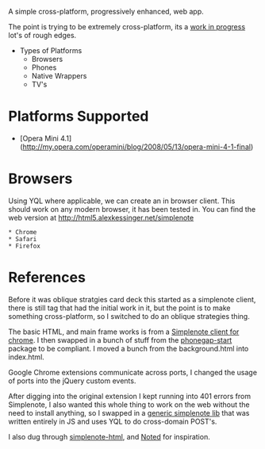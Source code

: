 A simple cross-platform, progressively enhanced, web app. 

The point is trying to be extremely cross-platform, its a [work in progress](http://alexkessinger.net/story/boilerplate-html5-app) lot's of rough edges. 

* Types of Platforms
    * Browsers
    * Phones
    * Native Wrappers
    * TV's 

# Platforms Supported

* [Opera Mini 4.1] (http://my.opera.com/operamini/blog/2008/05/13/opera-mini-4-1-final)

# Browsers

Using YQL where applicable, we can create an in browser client. This should work on any modern browser, it has been tested in. You can find the web version at <http://html5.alexkessinger.net/simplenote>

    * Chrome
    * Safari 
    * Firefox
    
    
    
# References 

Before it was oblique stratgies card deck this started as a simplenote client, there is still tag that had the initial work in it, but the point is to make something cross-platform, so I switched to do an oblique strategies thing. 

The basic HTML, and main frame works is from  a [Simplenote client for chrome](https://github.com/janne/simplenote). I then swapped in a bunch of stuff from the [phonegap-start](https://github.com/phonegap/phonegap-start) package to be compliant. I moved a bunch from the background.html into index.html.

Google Chrome extensions communicate across ports, I changed the usage of ports into the jQuery custom events.

After digging into the original extension I kept running into 401 errors from Simplenote, I also wanted this whole thing to work on the web without the need to install anything, so I swapped in a [generic simplenote lib](https://github.com/carlo/simplenote-js) that was written entirely in JS and uses YQL to do cross-domain POST's. 

I also dug through [simplenote-html](https://github.com/tominsam/simplenote-html), and [Noted](https://github.com/haeffb/Noted) for inspiration.
